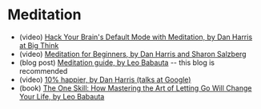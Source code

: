 # Meditation

- (video) [Hack Your Brain's Default Mode with Meditation, by Dan Harris at Big
  Think](https://www.youtube.com/watch?v=FAcTIrA2Qhk)
- (video) [Meditation for Beginners, by Dan Harris and Sharon
  Salzberg](https://www.youtube.com/watch?v=mtsdz_jhB7c)
- (blog post) [Meditation guide, by Leo
  Babauta](http://zenhabits.net/meditation-guide/) -- this blog is recommended
- (video) [10% happier, by Dan Harris (talks at
  Google)](https://www.youtube.com/watch?v=Dt5Qv9tUObI)
- (book) [The One Skill: How Mastering the Art of Letting Go Will Change Your
  Life, by Leo Babauta](http://zenhabits.net/lg/)
